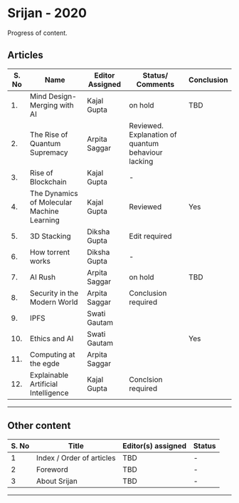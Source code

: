 # Srijan - 2020

Progress of content.

## Articles


| S. No | Name                                      | Editor Assigned |  Status/ Comments | Conclusion|
|------ |-------------------------------------------|---------------- |---------|-----------|
|1.     |Mind Design-Merging with AI                | Kajal Gupta     | on hold |  TBD |
|2.     |The Rise of Quantum Supremacy              | Arpita Saggar   |Reviewed. Explanation of quantum behaviour lacking |  |
|3.     |Rise of Blockchain                         | Kajal Gupta     |    -    ||
|4.     |The Dynamics of Molecular Machine Learning | Kajal Gupta     |Reviewed |  Yes|
|5.     |3D Stacking                                | Diksha Gupta    | Edit required ||
|6.     |How torrent works                          | Diksha Gupta    |    -    ||
|7.     |AI Rush                                    | Arpita Saggar   | on hold | TBD|
|8.     |Security in the Modern World               | Arpita Saggar   |Conclusion required ||
|9.     | IPFS                                      | Swati Gautam    |         ||
|10.    |Ethics and AI                              | Swati Gautam    |         |Yes|
|11.    |Computing at the egde                      | Arpita Saggar   |         ||
|12.    |Explainable Artificial Intelligence        | Kajal Gupta     |Conclsion required || 

---

## Other content

| S. No | Title                     | Editor(s) assigned | Status |
| ----  | ------------------------- | ------------------ | ------ |
| 1     | Index / Order of articles | TBD                | -      |
| 2     | Foreword                  | TBD                | -      |
| 3     | About Srijan              | TBD                | -      |

---


